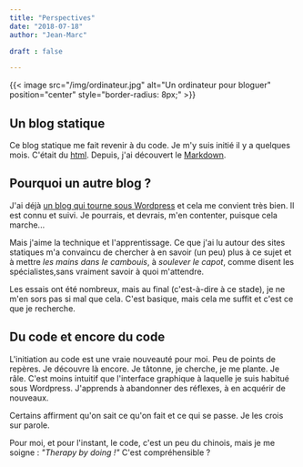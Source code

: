 ```yaml
---
title: "Perspectives"
date: "2018-07-18"
author: "Jean-Marc"

draft : false

---
```

{{< image src="/img/ordinateur.jpg" alt="Un ordinateur pour bloguer" position="center" style="border-radius: 8px;" >}}


## Un blog statique

Ce blog statique me fait revenir à du code. Je m'y suis initié il y a quelques mois. C'était du [html](https://fr.wikibooks.org/wiki/Le_langage_HTML). Depuis, j'ai découvert le [Markdown](https://fr.wikipedia.org/wiki/Markdown).


## Pourquoi un autre blog ?

J'ai déjà [un blog qui tourne sous Wordpress](https://jeanmarcleresche.ch) et cela me convient très bien. Il est connu et suivi. Je pourrais, et devrais, m'en contenter, puisque cela marche...

Mais j'aime la technique et l'apprentissage. Ce que j'ai lu autour des sites statiques m'a convaincu de chercher à en savoir (un peu) plus à ce sujet et à mettre *les mains dans le cambouis*, à *soulever le capot*, comme disent les spécialistes,sans vraiment savoir à quoi m'attendre.

Les essais ont été nombreux, mais au final (c'est-à-dire à ce stade), je ne m'en sors pas si mal que cela. C'est basique, mais cela me suffit et c'est ce que je recherche.

## Du code et encore du code

L'initiation au code est une vraie nouveauté pour moi. Peu de points de repères. Je découvre là encore. Je tâtonne, je cherche, je me plante. Je râle.
C'est moins intuitif que l'interface graphique à laquelle je suis habitué sous Wordpress. J'apprends à abandonner des réflexes, à en acquérir de nouveaux. 

Certains affirment qu'on sait ce qu'on fait et ce qui se passe. Je les crois sur parole.

Pour moi, et pour l'instant, le code, c'est un peu du chinois, mais je me soigne : *"Therapy by doing !"* C'est compréhensible ? 